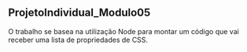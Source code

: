 ## ProjetoIndividual_Modulo05

O trabalho se basea na utilização Node para montar um código que vai receber uma lista de
propriedades de CSS.

